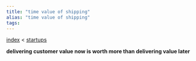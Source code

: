 ```yaml
---
title: "time value of shipping"
alias: "time value of shipping"
tags: 
---
```


[index](_index.md) < [startups](1-productmgmt.md)

**delivering customer value now is worth more than delivering value later**
